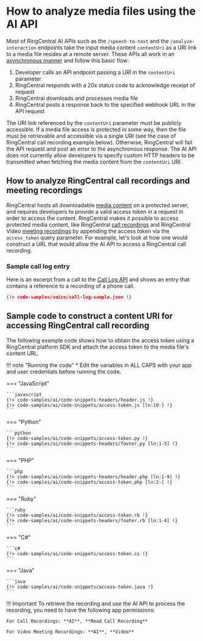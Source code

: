 # How to analyze media files using the AI API

Most of RingCentral AI APIs such as the `/speech-to-text` and the `/analyze-interaction` endpoints take the input media content `contentUri` as a URI link to a media file resides at a remote server. These APIs all work in an [asynchronous manner](../asynchronous-responses/) and follow this basic flow:

1. Developer calls an API endpoint passing a URI in the `contentUri` parameter
2. RingCentral responds with a 20x status code to acknowledge receipt of request
3. RingCentral downloads and processes media file
4. RingCentral posts a response back to the specified webhook URL in the API request

The URI link referenced by the `contentUri` parameter must be publicly accessible. If a media file access is protected in some way, then the file must be retrievable and accessible via a single URI (see the case of RingCentral call recording example below). Otherwise, RingCentral will fail the API request and post an error to the asynchronous response. The AI API does not currently allow developers to specify custom HTTP headers to be transmitted when fetching the media content from the `contentUri` URI.

## How to analyze RingCentral call recordings and meeting recordings

RingCentral hosts all downloadable [media content](../../basics/media/) on a protected server, and requires developers to provide a valid access token in a request in order to access the content. RingCentral makes it possible to access protected media content, like RingCentral [call recordings](../../voice/call-log/recordings/) and RingCentral Video [meeting recordings](../../video/api/meeting-history/) by appending the access token via the `access_token` query parameter. For example, let's look at how one would construct a URL that would allow the AI API to access a RingCentral call recording.

### Sample call log entry

Here is an excerpt from a call to the [Call Log API](../../voice/call-log/) and shows an entry that contains a reference to a recording of a phone call.

```json hl_lines="24"
{!> code-samples/voice/call-log-sample.json !}
```

## Sample code to construct a content URI for accessing RingCentral call recording

The following example code shows how to obtain the access token using a RingCentral platform SDK and attach the access token to the media file's content URL.

!!! note "Running the code"
    * Edit the variables in ALL CAPS with your app and user credentials before running the code.

=== "JavaScript"

    ```javascript
    {!> code-samples/ai/code-snippets-headers/header.js !}
    {!> code-samples/ai/code-snippets/access-token.js [ln:10-] !}
    ```

=== "Python"

    ```python
    {!> code-samples/ai/code-snippets/access-token.py !}
    {!> code-samples/ai/code-snippets-headers/footer.py [ln:1-5] !}
    ```

=== "PHP"

    ```php
    {!> code-samples/ai/code-snippets-headers/header.php [ln:1-9] !}
    {!> code-samples/ai/code-snippets/access-token.php [ln:2-] !}
    ```

=== "Ruby"

    ```ruby
    {!> code-samples/ai/code-snippets/access-token.rb !}
    {!> code-samples/ai/code-snippets-headers/footer.rb [ln:1-4] !}
    ```    

=== "C#"

    ```c#
    {!> code-samples/ai/code-snippets/access-token.cs !}
    ```

=== "Java"

    ```java
    {!> code-samples/ai/code-snippets/access-token.java !}
    ```

!!! Important
    To retrieve the recording and use the AI API to process the recording, you need to have the following app permissions:

    For Call Recordings: **AI**, **Read Call Recording**

    For Video Meeting Recordings: **AI**, **Video**
